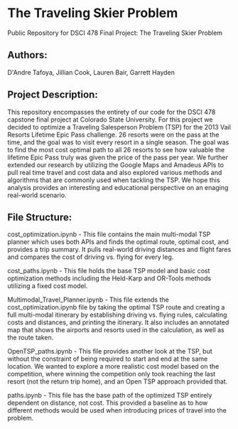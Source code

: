# The Traveling Skier Problem
Public Repository for DSCI 478 Final Project: The Traveling Skier Problem

## Authors: 

D'Andre Tafoya, Jillian Cook, Lauren Bair, Garrett Hayden

## Project Description:

This repository encompasses the entirety of our code for the DSCI 478 capstone final project at Colorado State University. For this project we decided to optimize a Traveling Salesperson Problem (TSP) for the 2013 Vail Resorts Lifetime Epic Pass challenge. 26 resorts were on the pass at the time, and the goal was to visit every resort in a single season. The goal was to find the most cost optimal path to all 26 resorts to see how valuable the lifetime Epic Pass truly was given the price of the pass per year. We further extended our research by utilizing the Google Maps and Amadeus APIs to pull real time travel and cost data and also explored various methods and algorithms that are commonly used when tackling the TSP. We hope this analysis provides an interesting and educational perspective on an enaging real-world scenario.

## File Structure:

cost_optimization.ipynb - This file contains the main multi-modal TSP planner which uses both APIs and finds the optimal route, optimal cost, and provides a trip summary. It pulls real-world driving distances and flight fares and compares the cost of driving vs. flying for every leg.

cost_paths.ipynb - This file holds the base TSP model and basic cost optimization methods including the Held-Karp and OR-Tools methods utilizing a fixed cost model.

Multimodal_Travel_Planner.ipynb - This file extends the cost_optimization.ipynb file by taking the optimal TSP route and creating a full multi-modal itinerary by establishing driving vs. flying rules, calculating costs and distances, and printing the itinerary. It also includes an annotated map that shows the airports and resorts used in the calculation, as well as the route taken.

OpenTSP_paths.ipynb - This file provides another look at the TSP, but without the constraint of being required to start and end at the same location. We wanted to explore a more realistic cost model based on the competition, where winning the competition only took reaching the last resort (not the return trip home), and an Open TSP approach provided that.

paths.ipynb - This file has the base path of the optimized TSP entirely dependent on distance, not cost. This provided a baseline as to how different methods would be used when introducing prices of travel into the problem.